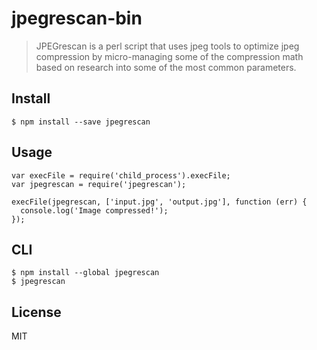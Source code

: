 # jpegrescan-bin
> JPEGrescan is a perl script that uses jpeg tools to optimize jpeg compression by micro-managing some of the compression math based on research into some of the most common parameters.

## Install
```
$ npm install --save jpegrescan
```

## Usage
```
var execFile = require('child_process').execFile;
var jpegrescan = require('jpegrescan');

execFile(jpegrescan, ['input.jpg', 'output.jpg'], function (err) {
  console.log('Image compressed!');
});
```

## CLI
```
$ npm install --global jpegrescan
$ jpegrescan
```

## License
MIT
